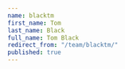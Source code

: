 ```yaml
---
name: blacktm
first_name: Tom
last_name: Black
full_name: Tom Black
redirect_from: "/team/blacktm/"
published: true
---
```


